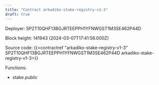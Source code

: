 ```yaml
---
title: "Contract arkadiko-stake-registry-v1-3"
draft: true
---
```

Deployer: SP2T10QHF13BGJRTEEPPH1YFNWGST1M3SE462P44D


 



Block height: 141943 (2024-03-07T17:41:56.000Z)

Source code: {{<contractref "arkadiko-stake-registry-v1-3" SP2T10QHF13BGJRTEEPPH1YFNWGST1M3SE462P44D arkadiko-stake-registry-v1-3>}}

Functions:

* stake _public_
